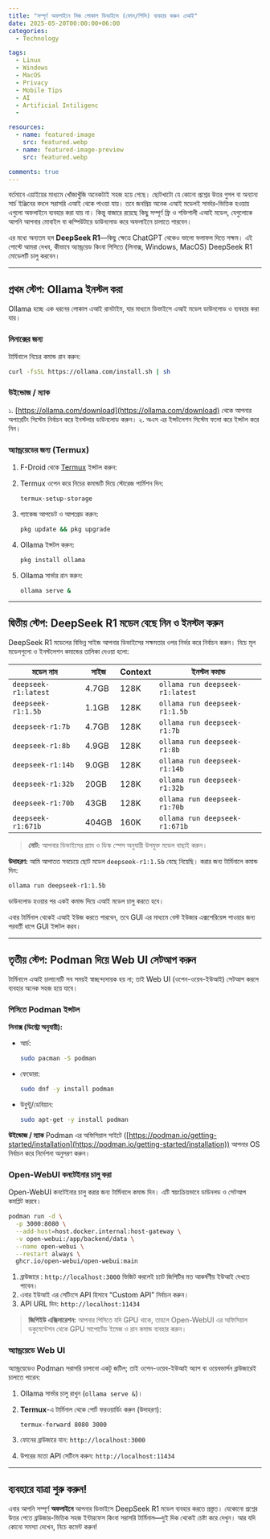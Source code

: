 ```yaml
---
title: "সম্পূর্ণ অফলাইনে নিজ লোকাল ডিভাইসে (ফোন/পিসি) ব্যবহার করুন এআই"
date: 2025-05-20T00:00:00+06:00
categories:
  - Technology

tags:
  - Linux
  - Windows
  - MacOS
  - Privacy
  - Mobile Tips
  - AI
  - Artificial Intiligenc
  - 

resources:
  - name: featured-image
    src: featured.webp
  - name: featured-image-preview
    src: featured.webp

comments: true
---
```


বর্তমানে এয়াইয়ের মাধ্যমে খোঁজাখুঁজি অনেকটাই সহজ হয়ে গেছে। ছোটখাটো যে কোনো প্রশ্নের উত্তর গুগল বা অন্যান্য সার্চ ইঞ্জিনের বদলে সরাসরি এআই থেকে পাওয়া যায়। তবে জনপ্রিয় অনেক এআই মডেলই সার্ভার-ভিত্তিক হওয়ায় এগুলো অফলাইনে ব্যবহার করা যায় না। কিন্তু বাজারে রয়েছে কিছু সম্পূর্ণ ফ্রি ও শক্তিশালী এআই মডেল, যেগুলোকে আপনি আপনার মোবাইল বা কম্পিউটারে ডাউনলোড করে অফলাইনে চালাতে পারবেন।

এর মধ্যে অন্যতম হল **DeepSeek R1**—কিছু ক্ষেত্রে ChatGPT থেকেও ভালো ফলাফল দিতে সক্ষম। এই পোস্টে আমরা দেখব, কীভাবে অ্যান্ড্রয়েড কিংবা পিসিতে (লিনাক্স, Windows, MacOS) DeepSeek R1 মোডেলটি চালু করবেন।

---

## প্রথম স্টেপ: Ollama ইনস্টল করা

Ollama হচ্ছে এক ধরনের লোকাল এআই রানটাইম, যার মাধ্যমে ডিভাইসে এআই মডেল ডাউনলোড ও ব্যবহার করা যায়। 

### লিনাক্সের জন্য

টার্মিনালে নিচের কমান্ড রান করুন:

```bash
curl -fsSL https://ollama.com/install.sh | sh
```

### উইন্ডোজ / ম্যাক

১. [https://ollama.com/download](https://ollama.com/download) থেকে আপনার অপারেটিং সিস্টেম নির্বাচন করে ইনস্টলার ডাউনলোড করুন।
২. অএস এর ইন্সটলেশন সিস্টেম ফলো করে ইন্সটল করে নিন। 

### অ্যান্ড্রয়েডের জন্য (Termux)

1. F-Droid থেকে [Termux](   https://f-droid.org/packages/com.termux/
) ইন্সটল করুন:

2. Termux ওপেন করে নিচের কমান্ডটি দিয়ে স্টোরেজ পার্মিশন দিন:

   ```bash
   termux-setup-storage
   ```
3. প্যাকেজ আপডেট ও আপগ্রেড করুন:

   ```bash
   pkg update && pkg upgrade
   ```
4. Ollama ইন্সটল করুন:

   ```bash
   pkg install ollama
   ```
5. Ollama সার্ভার রান করুন:

   ```bash
   ollama serve &
   ```

---

## দ্বিতীয় স্টেপ: DeepSeek R1 মডেল বেছে নিন ও ইনস্টল করুন

DeepSeek R1 মডেলের বিভিন্ন সাইজ আপনার ডিভাইসের সক্ষমতার ওপর নির্ভর করে নির্বাচন করুন। নিচে মূল মডেলগুলো ও ইনস্টলেশন কমান্ডের তালিকা দেওয়া হলো:

| মডেল নাম             | সাইজ  | Context | ইনস্টল কমান্ড                   |
| -------------------- | ----- | ------- | ------------------------------- |
| `deepseek-r1:latest` | 4.7GB | 128K    | `ollama run deepseek-r1:latest` |
| `deepseek-r1:1.5b`   | 1.1GB | 128K    | `ollama run deepseek-r1:1.5b`   |
| `deepseek-r1:7b`     | 4.7GB | 128K    | `ollama run deepseek-r1:7b`     |
| `deepseek-r1:8b`     | 4.9GB | 128K    | `ollama run deepseek-r1:8b`     |
| `deepseek-r1:14b`    | 9.0GB | 128K    | `ollama run deepseek-r1:14b`    |
| `deepseek-r1:32b`    | 20GB  | 128K    | `ollama run deepseek-r1:32b`    |
| `deepseek-r1:70b`    | 43GB  | 128K    | `ollama run deepseek-r1:70b`    |
| `deepseek-r1:671b`   | 404GB | 160K    | `ollama run deepseek-r1:671b`   |

> **নোট:** আপনার ডিভাইসের র‍্যাম ও ডিস্ক স্পেস অনুযায়ী উপযুক্ত মডেল বাছাই করুন।

**উদাহরণ:** আমি আপাতত সবচেয়ে ছোট মডেল `deepseek-r1:1.5b` বেছে নিয়েছি। করার জন্য টার্মিনালে কমান্ড দিন:

```bash
ollama run deepseek-r1:1.5b
```

ডাউনলোড হওয়ার পর একই কমান্ড দিয়ে এআই মডেল চালু করতে হবে।

এবার টার্মিনাল থেকেই এআই ইউজ করতে পারবেন, তবে GUI এর মাধ্যমে বেস্ট ইউজার এক্সপেরিয়েন্স পাওয়ার জন্য পরবর্তী ধাপে GUI ইন্সটল করব।

---

## তৃতীয় স্টেপ: Podman দিয়ে Web UI সেটআপ করুন

টার্মিনালে এআই চালানোটি সব সময়ই স্বাচ্ছন্দ্যদায়ক হয় না; তাই Web UI (ওপেন-ওয়েব-ইউআই) সেটআপ করলে ব্যবহার অনেক সহজ হয়ে যাবে।

### পিসিতে Podman ইন্সটল

**লিনাক্স (ডিস্ট্রো অনুযায়ী):**

* আর্চ:

  ```bash
  sudo pacman -S podman
  ```
* ফেডোরা:

  ```bash
  sudo dnf -y install podman
  ```
* উবুন্টু/ডেবিয়ান:

  ```bash
  sudo apt-get -y install podman
  ```

**উইন্ডোজ / ম্যাক**
Podman এর অফিসিয়াল সাইটে ([https://podman.io/getting-started/installation](https://podman.io/getting-started/installation)) আপনার OS নির্বাচন করে নির্দেশনা অনুসরণ করুন।

### Open-WebUI কনটেইনার চালু করা

Open-WebUI কনটেইনার চালু করার জন্য টার্মিনালে কমান্ড দিন। এটি স্বয়ংক্রিয়ভাবে ডাউনলড ও সেটআপ কমপ্লিট করবে। 

```bash
podman run -d \
  -p 3000:8080 \
  --add-host=host.docker.internal:host-gateway \
  -v open-webui:/app/backend/data \
  --name open-webui \
  --restart always \
  ghcr.io/open-webui/open-webui:main
```

1. ব্রাউজারে : `http://localhost:3000` ভিজিট করলেই চ্যাট জিপিটির মত আকর্ষণীয় ইউআই দেখতে পাবেন। 
2. এবার ইউআই এর সেটিংসে API হিসাবে “Custom API” নির্বাচন করুন।
3. API URL দিন: `http://localhost:11434`

> **জিপিইউ এক্সিলারেশন:** আপনার পিসিতে যদি GPU থাকে, তাহলে Open-WebUI এর অফিসিয়াল ডকুমেন্টেশন থেকে GPU সাপোর্টেড ইমেজ ও রান কমান্ড ব্যবহার করুন।

### অ্যান্ড্রয়েডে Web UI

অ্যান্ড্রয়েডেও Podman সরাসরি চালানো একটু জটিল; তাই ওপেন-ওয়েব-ইউআই অ্যাপ বা ওয়েবভার্সন ব্রাউজারেই চালাতে পারেন:

1. Ollama সার্ভার চালু রাখুন (`ollama serve &`)।
2. **Termux**-এ টার্মিনাল থেকে পোর্ট ফরওয়ার্ডিং করুন (উদাহরণ):

   ```bash
   termux-forward 8080 3000
   ```
3. ফোনের ব্রাউজারে যান: `http://localhost:3000`
4. উপরের মতো API সেটিংস করুন: `http://localhost:11434`

---

## ব্যবহারে যাত্রা শুরু করুন!

এবার আপনি সম্পূর্ণ **অফলাইনে** আপনার ডিভাইসে DeepSeek R1 মডেল ব্যবহার করতে প্রস্তুত। যেকোনো প্রশ্নের উত্তর পেতে ব্রাউজার-ভিত্তিক সহজ ইন্টারফেস কিংবা সরাসরি টার্মিনাল—দুই দিক থেকেই চেষ্টা করে দেখুন। আর যদি কোনো সমস্যা দেখেন, নিচে কমেন্ট করুন!